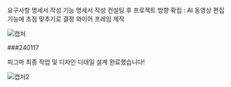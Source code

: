 요구사항 명세서 작성
기능 명세서 작성
컨설팅 후 프로젝트 방향 확립 : AI 동영상 편집 기능에 초점 맞추기로 결정
와이어 프레임 제작

![캡처](https://github.com/muuuumbi/springStudy/assets/106508216/06d0b069-93af-44c6-b7c8-d73f8856f5ad)


###240117

피그마 최종 작업 및 디자인 디테일 설계 완료했습니다!

![캡처2](https://github.com/wooryjoon/algorithms/assets/106508216/08bc3e67-62c7-414c-a1e2-847d53bd0780)

